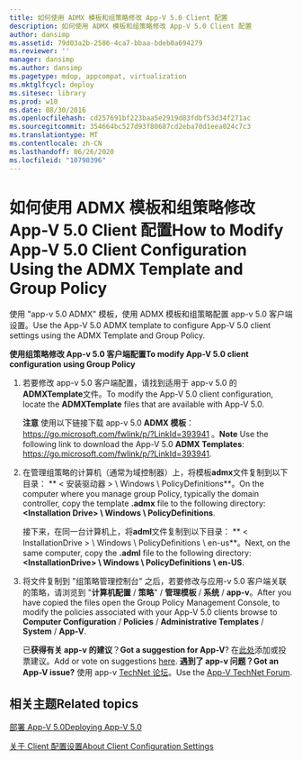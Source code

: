 ```yaml
---
title: 如何使用 ADMX 模板和组策略修改 App-V 5.0 Client 配置
description: 如何使用 ADMX 模板和组策略修改 App-V 5.0 Client 配置
author: dansimp
ms.assetid: 79d03a2b-2586-4ca7-bbaa-bdeb0a694279
ms.reviewer: ''
manager: dansimp
ms.author: dansimp
ms.pagetype: mdop, appcompat, virtualization
ms.mktglfcycl: deploy
ms.sitesec: library
ms.prod: w10
ms.date: 08/30/2016
ms.openlocfilehash: cd257691bf223baa5e2919d83fdbf53d34f271ac
ms.sourcegitcommit: 354664bc527d93f80687cd2eba70d1eea024c7c3
ms.translationtype: MT
ms.contentlocale: zh-CN
ms.lasthandoff: 06/26/2020
ms.locfileid: "10798396"
---
```

# <span data-ttu-id="653dd-103">如何使用 ADMX 模板和组策略修改 App-V 5.0 Client 配置</span><span class="sxs-lookup"><span data-stu-id="653dd-103">How to Modify App-V 5.0 Client Configuration Using the ADMX Template and Group Policy</span></span>


<span data-ttu-id="653dd-104">使用 "app-v 5.0 ADMX" 模板，使用 ADMX 模板和组策略配置 app-v 5.0 客户端设置。</span><span class="sxs-lookup"><span data-stu-id="653dd-104">Use the App-V 5.0 ADMX template to configure App-V 5.0 client settings using the ADMX Template and Group Policy.</span></span>

**<span data-ttu-id="653dd-105">使用组策略修改 App-v 5.0 客户端配置</span><span class="sxs-lookup"><span data-stu-id="653dd-105">To modify App-V 5.0 client configuration using Group Policy</span></span>**

1.  <span data-ttu-id="653dd-106">若要修改 app-v 5.0 客户端配置，请找到适用于 app-v 5.0 的**ADMXTemplate**文件。</span><span class="sxs-lookup"><span data-stu-id="653dd-106">To modify the App-V 5.0 client configuration, locate the **ADMXTemplate** files that are available with App-V 5.0.</span></span>

    <span data-ttu-id="653dd-107">**注意** 使用以下链接下载 app-v 5.0 **ADMX 模板**： <https://go.microsoft.com/fwlink/p/?LinkId=393941> 。</span><span class="sxs-lookup"><span data-stu-id="653dd-107">**Note** Use the following link to download the App-V 5.0 **ADMX Templates**: <https://go.microsoft.com/fwlink/p/?LinkId=393941>.</span></span>

     

2.  <span data-ttu-id="653dd-108">在管理组策略的计算机（通常为域控制器）上，将模板**admx**文件复制到以下目录： \*\* &lt; 安装驱动器 &gt; \\ Windows \\ PolicyDefinitions\*\*。</span><span class="sxs-lookup"><span data-stu-id="653dd-108">On the computer where you manage group Policy, typically the domain controller, copy the template **.admx** file to the following directory: **&lt;Installation Drive&gt; \\ Windows \\ PolicyDefinitions**.</span></span>

    <span data-ttu-id="653dd-109">接下来，在同一台计算机上，将**adml**文件复制到以下目录： \*\* &lt; InstallationDrive &gt; \\ Windows \\ PolicyDefinitions \ en-us\*\*。</span><span class="sxs-lookup"><span data-stu-id="653dd-109">Next, on the same computer, copy the **.adml** file to the following directory: **&lt;InstallationDrive&gt; \\ Windows \\ PolicyDefinitions \\ en-US**.</span></span>

3.  <span data-ttu-id="653dd-110">将文件复制到 "组策略管理控制台" 之后，若要修改与应用-v 5.0 客户端关联的策略，请浏览到 "**计算机配置**  /  **策略**"  /  **管理模板**  /  **系统**  /  **app-v**。</span><span class="sxs-lookup"><span data-stu-id="653dd-110">After you have copied the files open the Group Policy Management Console, to modify the policies associated with your App-V 5.0 clients browse to **Computer Configuration** / **Policies** / **Administrative Templates** / **System** / **App-V**.</span></span>

    <span data-ttu-id="653dd-111">已**获得有关 app-v 的建议**？</span><span class="sxs-lookup"><span data-stu-id="653dd-111">**Got a suggestion for App-V**?</span></span> <span data-ttu-id="653dd-112">在[此处](http://appv.uservoice.com/forums/280448-microsoft-application-virtualization)添加或投票建议。</span><span class="sxs-lookup"><span data-stu-id="653dd-112">Add or vote on suggestions [here](http://appv.uservoice.com/forums/280448-microsoft-application-virtualization).</span></span> **<span data-ttu-id="653dd-113">遇到了 app-v 问题？</span><span class="sxs-lookup"><span data-stu-id="653dd-113">Got an App-V issue?</span></span>** <span data-ttu-id="653dd-114">使用 app-v [TechNet 论坛](https://social.technet.microsoft.com/Forums/home?forum=mdopappv)。</span><span class="sxs-lookup"><span data-stu-id="653dd-114">Use the [App-V TechNet Forum](https://social.technet.microsoft.com/Forums/home?forum=mdopappv).</span></span>

## <span data-ttu-id="653dd-115">相关主题</span><span class="sxs-lookup"><span data-stu-id="653dd-115">Related topics</span></span>


[<span data-ttu-id="653dd-116">部署 App-V 5.0</span><span class="sxs-lookup"><span data-stu-id="653dd-116">Deploying App-V 5.0</span></span>](deploying-app-v-50.md)

[<span data-ttu-id="653dd-117">关于 Client 配置设置</span><span class="sxs-lookup"><span data-stu-id="653dd-117">About Client Configuration Settings</span></span>](about-client-configuration-settings.md)

 

 





